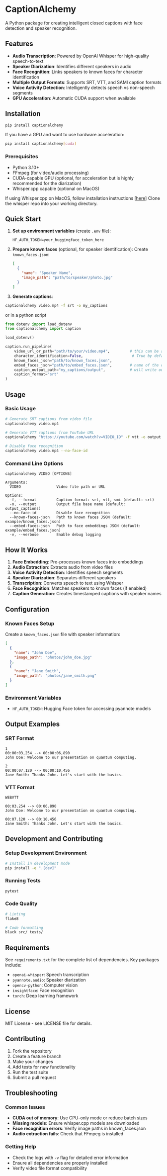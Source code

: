 # CaptionAlchemy

A Python package for creating intelligent closed captions with face detection and speaker recognition.

## Features

- **Audio Transcription**: Powered by OpenAI Whisper for high-quality speech-to-text
- **Speaker Diarization**: Identifies different speakers in audio
- **Face Recognition**: Links speakers to known faces for character identification
- **Multiple Output Formats**: Supports SRT, VTT, and SAMI caption formats
- **Voice Activity Detection**: Intelligently detects speech vs non-speech segments
- **GPU Acceleration**: Automatic CUDA support when available

## Installation

```bash
pip install captionalchemy
```

If you have a GPU and want to use hardware acceleration:

```bash
pip install captionalchemy[cuda]
```

### Prerequisites

- Python 3.10+
- FFmpeg (for video/audio processing)
- CUDA-capable GPU (optional, for acceleration but is highly recommended for the diarization)
- Whisper.cpp capable (optional on MacOS)

If using Whisper.cpp on MacOS, follow installation instructions [[here](https://github.com/ggml-org/whisper.cpp?tab=readme-ov-file#core-ml-support)]
Clone the whisper repo into your working directory.

## Quick Start

1. **Set up environment variables** (create `.env` file):

   ```
   HF_AUTH_TOKEN=your_huggingface_token_here
   ```

2. **Prepare known faces** (optional, for speaker identification):
   Create `known_faces.json`:

   ```json
   [
     {
       "name": "Speaker Name",
       "image_path": "path/to/speaker/photo.jpg"
     }
   ]
   ```

3. **Generate captions**:

```bash
captionalchemy video.mp4 -f srt -o my_captions
```

or in a python script

```python
from dotenv import load_dotenv
from captionalchemy import caption

load_dotenv()

caption.run_pipeline(
    video_url_or_path="path/to/your/video.mp4",         # this can be a video URL or local file
    character_identification=False,                      # True by default
    known_faces_json="path/to/known_faces.json",
    embed_faces_json="path/to/embed_faces.json",        # name of the output file
    caption_output_path="my_captions/output",           # will write output to output.srt (or .vtt/.smi)
    caption_format="srt"
)
```

## Usage

### Basic Usage

```bash
# Generate SRT captions from video file
captionalchemy video.mp4

# Generate VTT captions from YouTube URL
captionalchemy "https://youtube.com/watch?v=VIDEO_ID" -f vtt -o output

# Disable face recognition
captionalchemy video.mp4 --no-face-id
```

### Command Line Options

```
captionalchemy VIDEO [OPTIONS]

Arguments:
  VIDEO                Video file path or URL

Options:
  -f, --format         Caption format: srt, vtt, smi (default: srt)
  -o, --output         Output file base name (default: output_captions)
  --no-face-id         Disable face recognition
  --known-faces-json   Path to known faces JSON (default: example/known_faces.json)
  --embed-faces-json   Path to face embeddings JSON (default: example/embed_faces.json)
  -v, --verbose        Enable debug logging
```

## How It Works

1. **Face Embedding**: Pre-processes known faces into embeddings
2. **Audio Extraction**: Extracts audio from video files
3. **Voice Activity Detection**: Identifies speech segments
4. **Speaker Diarization**: Separates different speakers
5. **Transcription**: Converts speech to text using Whisper
6. **Face Recognition**: Matches speakers to known faces (if enabled)
7. **Caption Generation**: Creates timestamped captions with speaker names

## Configuration

### Known Faces Setup

Create a `known_faces.json` file with speaker information:

```json
[
  {
    "name": "John Doe",
    "image_path": "photos/john_doe.jpg"
  },
  {
    "name": "Jane Smith",
    "image_path": "photos/jane_smith.png"
  }
]
```

### Environment Variables

- `HF_AUTH_TOKEN`: Hugging Face token for accessing pyannote models

## Output Examples

### SRT Format

```
1
00:00:03,254 --> 00:00:06,890
John Doe: Welcome to our presentation on quantum computing.

2
00:00:07,120 --> 00:00:10,456
Jane Smith: Thanks John. Let's start with the basics.
```

### VTT Format

```
WEBVTT

00:03.254 --> 00:06.890
John Doe: Welcome to our presentation on quantum computing.

00:07.120 --> 00:10.456
Jane Smith: Thanks John. Let's start with the basics.
```

## Development and Contributing

### Setup Development Environment

```bash
# Install in development mode
pip install -e ".[dev]"
```

### Running Tests

```bash
pytest
```

### Code Quality

```bash
# Linting
flake8

# Code formatting
black src/ tests/
```

## Requirements

See `requirements.txt` for the complete list of dependencies. Key packages include:

- `openai-whisper`: Speech transcription
- `pyannote.audio`: Speaker diarization
- `opencv-python`: Computer vision
- `insightface`: Face recognition
- `torch`: Deep learning framework

## License

MIT License - see LICENSE file for details.

## Contributing

1. Fork the repository
2. Create a feature branch
3. Make your changes
4. Add tests for new functionality
5. Run the test suite
6. Submit a pull request

## Troubleshooting

### Common Issues

- **CUDA out of memory**: Use CPU-only mode or reduce batch sizes
- **Missing models**: Ensure whisper.cpp models are downloaded
- **Face recognition errors**: Verify image paths in known_faces.json
- **Audio extraction fails**: Check that FFmpeg is installed

### Getting Help

- Check the logs with `-v` flag for detailed error information
- Ensure all dependencies are properly installed
- Verify video file format compatibility

```

```
